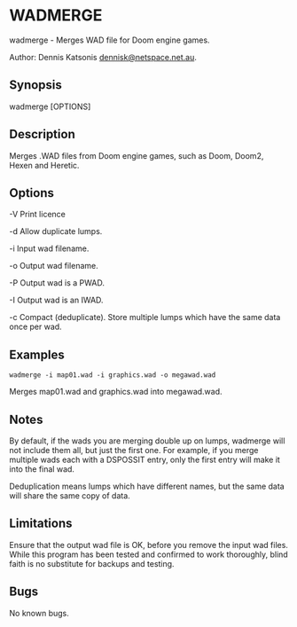 WADMERGE
========

wadmerge - Merges WAD file for Doom engine games.

Author: Dennis Katsonis
dennisk@netspace.net.au.


Synopsis
--------
wadmerge [OPTIONS] 

Description
-----------

Merges .WAD files from Doom engine games, such as
Doom, Doom2, Hexen and Heretic.

Options
-------
-V
Print licence

-d
Allow duplicate lumps.

-i
Input wad filename.

-o
Output wad filename.

-P
Output wad is a PWAD.

-I
Output wad is an IWAD.

-c
Compact (deduplicate).  Store multiple lumps which have the same data once per wad.

Examples
--------
	wadmerge -i map01.wad -i graphics.wad -o megawad.wad

Merges map01.wad and graphics.wad into megawad.wad.

Notes
-----

By default, if the wads you are merging double up on lumps, wadmerge will not include them all, but just the first one.  For example, if you merge multiple wads each with a DSPOSSIT entry, only the first entry will make it into the final wad.

Deduplication means lumps which have different names, but the same data will share the same copy of data.

Limitations
-----------

Ensure that the output wad file is OK, before you remove the input wad files.  While this program has been tested and confirmed to work thoroughly, blind faith is no substitute for backups and testing.



Bugs
----
No known bugs.


